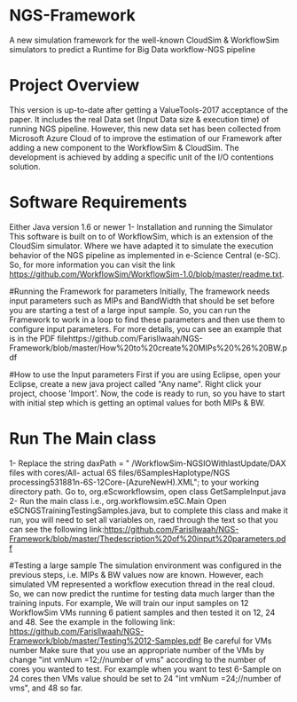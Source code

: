 # NGS-Framework
A new simulation framework for the well-known CloudSim & WorkflowSim simulators to predict a Runtime for Big Data workflow-NGS pipeline

# Project Overview
This version is up-to-date after getting a ValueTools-2017 acceptance of the paper. It includes the real Data set (Input Data size & execution time) of running NGS pipeline. However, this new data set has been collected from Microsoft Azure Cloud of to improve the estimation of our Framework after adding a new component to the WorkflowSim & CloudSim. The development is achieved by adding a specific unit of the I/O contentions solution.

# Software Requirements
Either Java version 1.6 or newer
1- Installation and running the Simulator
This software is built on to of WorkflowSim, which is an extension of the CloudSim simulator. Where we have adapted it to simulate the execution behavior of the NGS pipeline as implemented in e-Science Central (e-SC). So, for more information you can visit the link https://github.com/WorkflowSim/WorkflowSim-1.0/blob/master/readme.txt.

#Running the Framework for parameters
Initially, The framework needs input parameters such as MIPs and BandWidth that should be set before you are starting a test of a large input sample. So, you can run the Framework to work in a loop to find these parameters and then use them to configure input parameters. For more details, you can see an example that is in the PDF filehttps://github.com/Farisllwaah/NGS-Framework/blob/master/How%20to%20create%20MIPs%20%26%20BW.pdf

#How to use the Input parameters
First if you are using Eclipse, open your Eclipse, create a new java project called "Any name". Right click your project, choose 'Import'. Now, the code is ready to run, so you have to start with initial step which is getting an optimal values for both MIPs & BW.

# Run The Main class
1- Replace the string daxPath = " /WorkflowSim-NGSIOWithlastUpdate/DAX files with cores/All- actual 6S files/6SamplesHaplotype/NGS processing531881n-6S-12Core-(AzureNewH).XML"; to your working directory path. Go to, org.eScworkflowsim, open class GetSampleInput.java
2- Run the main class i.e., org.workflowsim.eSC.Main Open eSCNGSTrainingTestingSamples.java, but to complete this class and make it run, you will need to set all variables on, raed through the text so that you can see the following link:https://github.com/Farisllwaah/NGS-Framework/blob/master/Thedescription%20of%20input%20parameters.pdf

#Testing a large sample
The simulation environment was configured in the previous steps, i.e. MIPs & BW values now are known. However, each simulated VM represented a workflow execution thread in the real cloud. So, we can now predict the runtime for testing data much larger than the training inputs. For example, We will train our input samples on 12 WorkflowSim VMs running 6 patient samples and then tested it on 12, 24 and 48. See the example in the following link: https://github.com/Farisllwaah/NGS-Framework/blob/master/Testing%2012-Samples.pdf
Be careful for VMs number
Make sure that you use an appropriate number of the VMs by change "int vmNum =12;//number of vms" according to the number of cores you wanted to test. For example when you want to test 6-Sample on 24 cores then VMs value should be set to 24 "int vmNum =24;//number of vms", and 48 so far.


